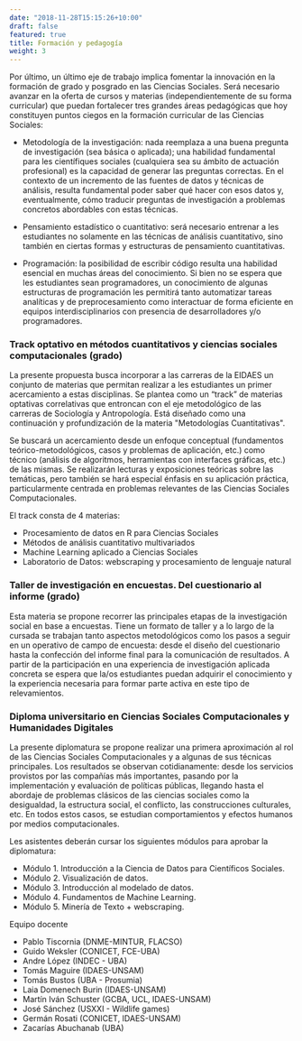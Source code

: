 ```yaml
---
date: "2018-11-28T15:15:26+10:00"
draft: false
featured: true
title: Formación y pedagogía
weight: 3
---
```


Por último, un último eje de trabajo implica fomentar la innovación en la formación de grado y posgrado en las Ciencias Sociales. Será necesario avanzar en la oferta de cursos y materias (independientemente de su forma curricular) que puedan fortalecer tres grandes áreas pedagógicas que hoy constituyen puntos ciegos en la formación curricular de las Ciencias Sociales:

- Metodología de la investigación: nada reemplaza a una buena pregunta de investigación (sea básica o aplicada); una habilidad fundamental para les científiques sociales (cualquiera sea su ámbito de actuación profesional) es la capacidad de generar las preguntas correctas. En el contexto de un incremento de las fuentes de datos y técnicas de análisis, resulta fundamental poder saber qué hacer con esos datos y, eventualmente, cómo traducir preguntas de investigación a problemas concretos abordables con estas técnicas.

- Pensamiento estadístico o cuantitativo: será necesario entrenar a les estudiantes no solamente en las técnicas de análisis cuantitativo, sino también en ciertas formas y estructuras de pensamiento cuantitativas.

- Programación: la posibilidad de escribir código resulta una habilidad esencial en muchas áreas del conocimiento. Si bien no se espera que les estudiantes sean programadores, un conocimiento de algunas estructuras de programación les permitirá tanto automatizar tareas analíticas y de preprocesamiento como interactuar de forma eficiente en equipos interdisciplinarios con presencia de desarrolladores y/o programadores.

### Track optativo en métodos cuantitativos y ciencias sociales computacionales (grado)
La presente propuesta busca incorporar a las carreras de la EIDAES un conjunto de materias que permitan realizar a les estudiantes un primer acercamiento a estas disciplinas. Se plantea como un “track” de materias optativas correlativas que entroncan con el eje metodológico de las carreras de Sociología y Antropología. Está diseñado como una continuación y profundización de la materia "Metodologías Cuantitativas". 

Se buscará un acercamiento desde un enfoque conceptual (fundamentos teórico-metodológicos, casos y problemas de aplicación, etc.) como técnico (análisis de algoritmos, herramientas con interfaces gráficas, etc.) de las mismas. Se realizarán lecturas y exposiciones teóricas sobre las temáticas, pero también se hará especial énfasis en su aplicación práctica, particularmente centrada en problemas relevantes de las Ciencias Sociales Computacionales.

El track consta de 4 materias:

- Procesamiento de datos en R para Ciencias Sociales
- Métodos de análisis cuantitativo multivariados
- Machine Learning aplicado a Ciencias Sociales
- Laboratorio de Datos: webscraping y procesamiento de lenguaje natural

### Taller de investigación en encuestas. Del cuestionario al informe (grado)
Esta materia se propone recorrer las principales etapas de la investigación social en base a encuestas. Tiene un formato de taller y a lo largo de la cursada se trabajan tanto aspectos metodológicos como los pasos a seguir en un operativo de campo de encuesta: desde el diseño del cuestionario hasta la confección del informe final para la comunicación de resultados. A partir de la participación en una experiencia de investigación aplicada concreta se espera que la/os estudiantes puedan adquirir el conocimiento y la experiencia necesaria para formar parte activa en este tipo de relevamientos. 

### Diploma universitario en Ciencias Sociales Computacionales y Humanidades Digitales
La presente diplomatura se propone realizar una primera aproximación al rol de las Ciencias Sociales Computacionales y a algunas de sus técnicas principales. Los resultados se observan cotidianamente: desde los servicios provistos por las compañías más importantes, pasando por la implementación y evaluación de políticas públicas, llegando hasta el abordaje de problemas clásicos de las ciencias sociales como la desigualdad, la estructura social, el conflicto, las construcciones culturales, etc. En todos estos casos, se estudian comportamientos y efectos humanos por medios computacionales.

Les asistentes deberán cursar los siguientes módulos para aprobar la diplomatura:

- Módulo 1. Introducción a la Ciencia de Datos para Científicos Sociales.
- Módulo 2. Visualización de datos.
- Módulo 3. Introducción al modelado de datos.
- Módulo 4. Fundamentos de Machine Learning.
- Módulo 5. Minería de Texto + webscraping.

Equipo docente
- Pablo Tiscornia (DNME-MINTUR, FLACSO)
- Guido Weksler (CONICET, FCE-UBA)
- Andre López (INDEC - UBA)
- Tomás Maguire (IDAES-UNSAM)
- Tomás Bustos (UBA - Prosumia)
- Laia Domenech Burin (IDAES-UNSAM)
- Martín Iván Schuster (GCBA, UCL, IDAES-UNSAM)
- José Sánchez (USXXI - Wildlife games)
- Germán Rosati (CONICET, IDAES-UNSAM)
- Zacarías Abuchanab (UBA)